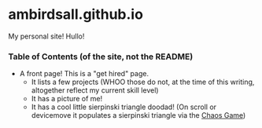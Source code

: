 ambirdsall.github.io
====================

My personal site! Hullo!

### Table of Contents (of the site, not the README)
* A front page! This is a "get hired" page.
  - It lists a few projects (WHOO those do not, at the time of this writing,
  altogether reflect my current skill level)
  - It has a picture of me!
  - It has a cool little sierpinski triangle doodad!
  (On scroll or devicemove it populates a sierpinski triangle via the
  [Chaos Game](sdf))
